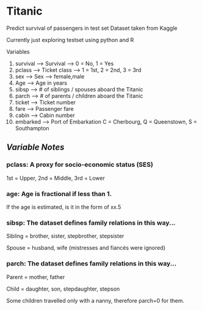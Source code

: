 # Titanic
Predict survival of passengers in test set
Dataset taken from Kaggle

Currently just exploring testset using python and R


Variables  
1. survival --> Survival	--> 0 = No, 1 = Yes
2. pclass	--> Ticket class	--> 1 = 1st, 2 = 2nd, 3 = 3rd
3. sex	--> Sex  --> female,male	
4. Age	--> Age in years	
5. sibsp	--> # of siblings / spouses aboard the Titanic	
6. parch	--> # of parents / children aboard the Titanic	
7. ticket	--> Ticket number	
8. fare	--> Passenger fare	
9. cabin	--> Cabin number	
10. embarked	--> Port of Embarkation	C = Cherbourg, Q = Queenstown, S = Southampton


## *Variable Notes*

### pclass: A proxy for socio-economic status (SES)

1st = Upper, 2nd = Middle, 3rd = Lower

### age: Age is fractional if less than 1. 

If the age is estimated, is it in the form of xx.5

### sibsp: The dataset defines family relations in this way...

Sibling = brother, sister, stepbrother, stepsister

Spouse = husband, wife (mistresses and fiancés were ignored)

### parch: The dataset defines family relations in this way...

Parent = mother, father

Child = daughter, son, stepdaughter, stepson

Some children travelled only with a nanny, therefore parch=0 for them.
